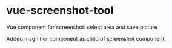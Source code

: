 # vue-screenshot-tool
Vue component for screenshot: select area and save picture

Added magnifier component as child of screenshot component.
